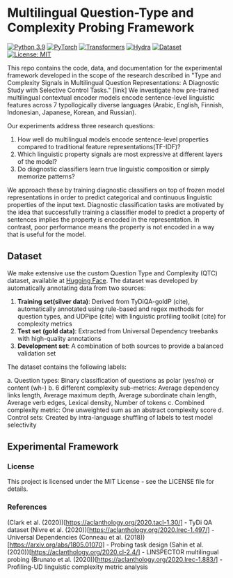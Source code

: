 # Multilingual Question-Type and Complexity Probing Framework

[![Python 3.9](https://img.shields.io/badge/python-3.9-blue.svg)](https://www.python.org/downloads/release/python-390/)
[![PyTorch](https://img.shields.io/badge/PyTorch-2.0%2B-orange)](https://pytorch.org/)
[![Transformers](https://img.shields.io/badge/transformers-4.30%2B-green)](https://huggingface.co/docs/transformers/index)
[![Hydra](https://img.shields.io/badge/Hydra-1.3-blue)](https://hydra.cc/)
[![Dataset](https://img.shields.io/badge/Dataset-HuggingFace-yellow)](https://huggingface.co/datasets/rokokot/question-type-and-complexity)
[![License: MIT](https://img.shields.io/badge/License-MIT-yellow.svg)](https://opensource.org/licenses/MIT)

This repo contains the code, data, and documentation for the experimental framework developed in the scope of the research described in  "Type and Complexity Signals in Multilingual Question Representations: A Diagnostic Study with Selective Control Tasks." [link] We investigate how pre-trained multilingual contextual encoder models encode sentence-level linguistic features across 7 typollogically diverse languages (Arabic, English, Finnish, Indonesian, Japanese, Korean, and Russian).

Our experiments address three research questions:

1. How well do multilingual models encode sentence-level properties compared to traditional feature representations(TF-IDF)?
2. Which linguistic property signals are most expressive at different layers of the model?
3. Do diagnostic classifiers learn true linguistic composition or simply memorize patterns?

We approach these by training diagnostic classifiers on top of frozen model representations in order to predict categorical and continuous linguistic properties of the input text. Diagnostic classification tasks are motivated by the idea that successfully training a classifier model to predict a property of sentences implies the property is encoded in the representation. In contrast, poor performance means the property is not encoded in a way that is useful for the model.

## Dataset

We make extensive use the custom  Question Type and Complexity (QTC) dataset, available at [Hugging Face]([https://huggingface.co/datasets/rokokot/question-type-and-complexity). The dataset was developed by automatically annotating data from two sources:

1. **Training set(silver data)**: Derived from TyDiQA-goldP (cite), automatically annotated using rule-based and regex methods for question types, and UDPipe (cite) with linguistic profiling toolkit (cite) for complexity metrics
2. **Test set (gold data)**: Extracted from Universal Dependency treebanks with high-quality annotations
3. **Development set**: A combination of both sources to provide a balanced validation set

The dataset contains the following labels:

a. Question types: Binary classification of questions as polar (yes/no) or content (wh-)
b. 6 different complexity sub-metrics: Average dependency links length, Average maximum depth, Average subordinate chain length, Average verb edges, Lexical density, Number of tokens
c. Combined complexity metric: One unweighted sum as an abstract complexity score
d. Control sets: Created by intra-language shuffling of labels to test model selectivity

## Experimental Framework



### License

This project is licensed under the MIT License - see the LICENSE file for details.

### References

(Clark et al. (2020))[https://aclanthology.org/2020.tacl-1.30/] - TyDi QA dataset
(Nivre et al. (2020))[https://aclanthology.org/2020.lrec-1.497/] - Universal Dependencies
(Conneau et al. (2018))[https://arxiv.org/abs/1805.01070] - Probing task design
(Sahin et al. (2020))[https://aclanthology.org/2020.cl-2.4/] - LINSPECTOR multilingual probing
(Brunato et al. (2020))[https://aclanthology.org/2020.lrec-1.883/] - Profiling-UD linguistic complexity metric analysis

